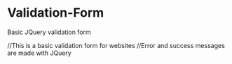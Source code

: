 # Validation-Form
Basic JQuery validation form

//This is a basic validation form for websites
//Error and success messages are made with JQuery
